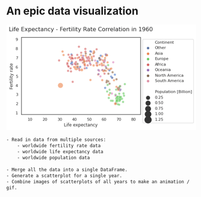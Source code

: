 # An epic data visualization

<center><img src="Animated Scatterplot_10fps_output.gif"></center>

    - Read in data from multiple sources: 
        - worldwide fertility rate data
        - worldwide life expectancy data
        - worldwide population data
        
    - Merge all the data into a single DataFrame.
    - Generate a scatterplot for a single year.
    - Combine images of scatterplots of all years to make an animation / gif.

